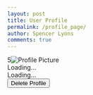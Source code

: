 ```yaml
---
layout: post
title: User Profile
permalink: /profile_page/
author: Spencer Lyons
comments: true
---
```


<html lang="en">
<head>
    <meta charset="UTF-8">
    <meta name="viewport" content="width=device-width, initial-scale=1.0">
    <title>User Profile</title>
    <link rel="stylesheet" href="/socialmedia_frontend/assets/css/profile_style.css">
</head>
<body>
    <div class="profile-header">
        5<img id="link" src="{{ site.baseurl }}/images/logo.png" alt="Profile Picture" />
        <div class="name" id="username">Loading...</div>
        <div class="theme" id="theme-preference">Loading...</div>
        <button id="delete-btn" class="delete-button">Delete Profile</button>
    </div>
    <script>
        const userId = localStorage.getItem("user_id");
        console.log("User ID:", userId);
        const apiUrl = `${pythonURI}/api/1/profile`;
        if (userId) {
            const apiUrl = `${pythonURI}/api/${userID}/profile`; // Adjust for actual user ID
        } else {
            console.log("User ID not found.")
        }
        // Fetch user data and populate the profile
        async function loadProfile() {
            try {
                const response = await fetch(apiUrl, {
                    ...fetchOptions,
                    method: 'GET',
                    headers: { 'Content-Type': 'application/json' }
                });
                const data = await response.json();
                // Populate profile details
                document.getElementById('link').src = data.link || '/images/logo.png';
                document.getElementById('username').textContent = data.name || 'Unknown User';
                document.getElementById('theme-preference').textContent = `Preferred Theme: ${data.theme || 'Light'}`;
            } catch (error) {
                console.error('Error fetching profile data:', error);
            }
        }
        // Load profile on page load
        async function deleteProfile() {
            const confirmation = confirm('Are you sure you want to delete this profile?');
            if (!confirmation) return;
            try {
                const response = await fetch(`${apiUrl}`, {
                    ...fetchOptions,
                    method: 'POST',
                    headers: { 'Content-Type': 'application/json' },
                    body: JSON.stringify({ user_id: 1 })
                });
                if (response.ok) {
                    alert('Profile deleted successfully!');
                    document.getElementById('link').src = '/images/logo.png';
                    document.getElementById('username').textContent = 'Unknown User';
                    document.getElementById('theme-preference').textContent = 'Preferred Theme: Light';
                    localStorage.removeItem("user_id");
                } else {
                    const errorData = await response.json();
                    alert(`Error deleting profile: ${errorData.message}`);
                }
            } catch (error) {
                console.error('Error deleting profile:', error);
            }
        }
        // Load profile on page load
        document.addEventListener('DOMContentLoaded', () => {
            loadProfile();
            document.getElementById('delete-btn').addEventListener('click', deleteProfile);
        });
    </script>
</body>
</html>